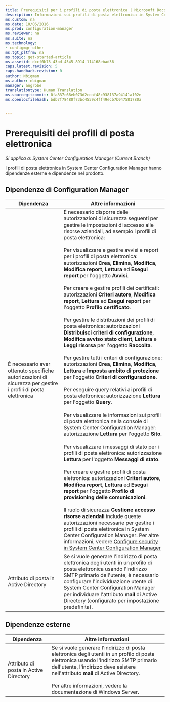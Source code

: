 ```yaml
---
title: Prerequisiti per i profili di posta elettronica | Microsoft Docs
description: Informazioni sui profili di posta elettronica in System Center Configuration Manager e sulle dipendenze esterne e dipendenze nel prodotto.
ms.custom: na
ms.date: 10/06/2016
ms.prod: configuration-manager
ms.reviewer: na
ms.suite: na
ms.technology:
- configmgr-other
ms.tgt_pltfrm: na
ms.topic: get-started-article
ms.assetid: dccf0b73-43bd-4545-8914-114168ebad36
caps.latest.revision: 5
caps.handback.revision: 0
author: Nbigman
ms.author: nbigman
manager: angrobe
translationtype: Human Translation
ms.sourcegitcommit: 0fa837c68eb073d2ceaf48c938137a94141a102e
ms.openlocfilehash: bdb7f78480f73bc4559c4ff49ecb7b047581780a


---
```

# <a name="email-profile-prerequisites"></a>Prerequisiti dei profili di posta elettronica

*Si applica a: System Center Configuration Manager (Current Branch)*

I profili di posta elettronica in System Center Configuration Manager hanno dipendenze esterne e dipendenze nel prodotto.  

## <a name="configuration-manager-dependencies"></a>Dipendenze di Configuration Manager  

|Dipendenza|Altre informazioni|  
|----------------|----------------------|  
|È necessario aver ottenuto specifiche autorizzazioni di sicurezza per gestire i profili di posta elettronica|È necessario disporre delle autorizzazioni di sicurezza seguenti per gestire le impostazioni di accesso alle risorse aziendali, ad esempio i profili di posta elettronica:<br /><br /> Per visualizzare e gestire avvisi e report per i profili di posta elettronica: autorizzazioni **Crea**, **Elimina**, **Modifica**, **Modifica report**, **Lettura** ed **Esegui report** per l'oggetto **Avvisi**.<br /><br /> Per creare e gestire profili dei certificati: autorizzazioni **Criteri autore**, **Modifica report**, **Lettura** ed **Esegui report** per l'oggetto **Profilo certificato**.<br /><br /> Per gestire le distribuzioni dei profili di posta elettronica: autorizzazioni **Distribuisci criteri di configurazione**, **Modifica avviso stato client**, **Lettura** e **Leggi risorsa** per l'oggetto **Raccolta**.<br /><br /> Per gestire tutti i criteri di configurazione: autorizzazioni **Crea**, **Elimina**, **Modifica**, **Lettura** e **Imposta ambito di protezione** per l'oggetto **Criteri di configurazione**.<br /><br /> Per eseguire query relativi ai profili di posta elettronica: autorizzazione **Lettura** per l'oggetto **Query**.<br /><br /> Per visualizzare le informazioni sui profili di posta elettronica nella console di System Center Configuration Manager: autorizzazione **Lettura** per l'oggetto **Sito**.<br /><br /> Per visualizzare i messaggi di stato per i profili di posta elettronica: autorizzazione **Lettura** per l'oggetto **Messaggi di stato**.<br /><br /> Per creare e gestire profili di posta elettronica: autorizzazioni **Criteri autore**, **Modifica report**, **Lettura** ed **Esegui report** per l'oggetto **Profilo di provisioning delle comunicazioni**.<br /><br /> Il ruolo di sicurezza **Gestione accesso risorse aziendali** include queste autorizzazioni necessarie per gestire i profili di posta elettronica in System Center Configuration Manager. Per altre informazioni, vedere [Configure security in System Center Configuration Manager](../../core/plan-design/security/configure-security.md)|  
|Attributo di posta in Active Directory|Se si vuole generare l'indirizzo di posta elettronica degli utenti in un profilo di posta elettronica usando l'indirizzo SMTP primario dell'utente, è necessario configurare l'individuazione utente di System Center Configuration Manager per individuare l'attributo **mail** di Active Directory (configurato per impostazione predefinita).|  

## <a name="external-dependencies"></a>Dipendenze esterne  

|Dipendenza|Altre informazioni|  
|----------------|----------------------|  
|Attributo di posta in Active Directory|Se si vuole generare l'indirizzo di posta elettronica degli utenti in un profilo di posta elettronica usando l'indirizzo SMTP primario dell'utente, l'indirizzo deve esistere nell'attributo **mail** di Active Directory.<br /><br /> Per altre informazioni, vedere la documentazione di Windows Server.|



<!--HONumber=Jan17_HO4-->



